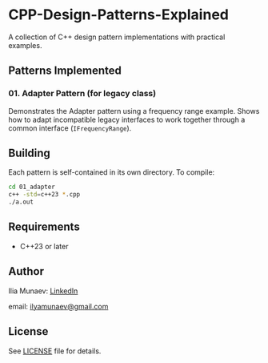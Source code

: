 # CPP-Design-Patterns-Explained

A collection of C++ design pattern implementations with practical examples.

## Patterns Implemented

### 01. Adapter Pattern (for legacy class)

Demonstrates the Adapter pattern using a frequency range example. Shows how to adapt incompatible legacy interfaces to work together through a common interface (`IFrequencyRange`).

## Building

Each pattern is self-contained in its own directory. To compile:

```bash
cd 01_adapter
c++ -std=c++23 *.cpp
./a.out
```

## Requirements

- C++23 or later

## Author

Ilia Munaev: [LinkedIn](https://www.linkedin.com/in/iliamunaev/)

email: ilyamunaev@gmail.com

## License

See [LICENSE](LICENSE) file for details.
